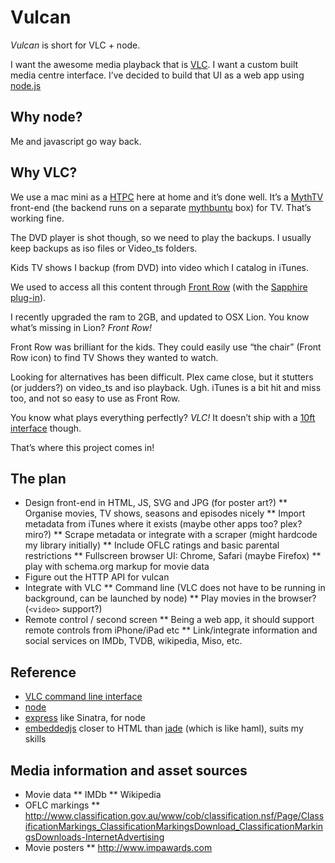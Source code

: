 Vulcan
======

_Vulcan_ is short for VLC + node.

I want the awesome media playback that is [VLC][vlc].
I want a custom built media centre interface.
I’ve decided to build that UI as a web app using [node.js][node]


[vlc]: http://www.videolan.org/vlc/ "VideoLAN Player"
[node]: http://nodejs.org/ "node.js"


Why node?
---------

Me and javascript go way back.


Why VLC?
--------

We use a mac mini as a [HTPC][HTPC] here at home and it’s done well.
It’s a [MythTV][mythtv] front-end (the backend runs on a separate [mythbuntu][mythbuntu] box) for TV.
That’s working fine.

The DVD player is shot though, so we need to play the backups.
I usually keep backups as iso files or Video_ts folders.

Kids TV shows I backup (from DVD) into video which I catalog in iTunes.

We used to access all this content through [Front Row][FR] (with the [Sapphire plug-in][sapphire]).

I recently upgraded the ram to 2GB, and updated to OSX Lion.
You know what’s missing in Lion? _Front Row!_

Front Row was brilliant for the kids.
They could easily use “the chair” (Front Row icon) to find TV Shows they wanted to watch.

Looking for alternatives has been difficult.
Plex came close, but it stutters (or judders?) on video_ts and iso playback. Ugh.
iTunes is a bit hit and miss too, and not so easy to use as Front Row.

You know what plays everything perfectly? _VLC!_
It doesn’t ship with a [10ft interface][10ft-ui] though.

That’s where this project comes in!


[HTPC]: http://en.wikipedia.org/wiki/Home_theater_PC "Home theatre PC"
[mythtv]: http://www.mythtv.org/ "MythTV"
[mythbuntu]: http://www.mythbuntu.org/ "Mythbuntu (Ubuntu MythTV distro)"
[FR]: http://en.wikipedia.org/wiki/Front_Row_(software) "Front Row (Wikipedia)"
[sapphire]: http://appletv.nanopi.net/ "Sapphire browser"
[10ft-ui]: http://en.wikipedia.org/wiki/10-foot_user_interface "10 foot user interface"


The plan
--------

* Design front-end in HTML, JS, SVG and JPG (for poster art?)
** Organise movies, TV shows, seasons and episodes nicely
** Import metadata from iTunes where it exists (maybe other apps too? plex? miro?)
** Scrape metadata or integrate with a scraper (might hardcode my library initially)
** Include OFLC ratings and basic parental restrictions
** Fullscreen browser UI: Chrome, Safari (maybe Firefox)
** play with schema.org markup for movie data
* Figure out the HTTP API for vulcan
* Integrate with VLC
** Command line (VLC does not have to be running in background, can be launched by node)
** Play movies in the browser? (`<video>` support?)
* Remote control / second screen
** Being a web app, it should support remote controls from iPhone/iPad etc
** Link/integrate information and social services on IMDb, TVDB, wikipedia, Miso, etc.


Reference
---------

* [VLC command line interface][vlc-cli]
* [node][node-docs]
* [express][expressjs-guide] like Sinatra, for node
* [embeddedjs][ejs] closer to HTML than [jade][jade] (which is like haml), suits my skills

[vlc-cli]: http://wiki.videolan.org/VLC_command-line_help "VLC command-line help"
[node-docs]: http://nodejs.org/docs/latest/api/index.html "Node API and documentation"
[expressjs-guide]: http://expressjs.com/guide.html "express (web framework)"
[ejs]: http://embeddedjs.com/ "embeddedjs (templates)"
[jade]: http://jade-lang.com/ "jade (templates)"

Media information and asset sources
-----------------------------------

* Movie data
** IMDb
** Wikipedia
* OFLC markings
** http://www.classification.gov.au/www/cob/classification.nsf/Page/ClassificationMarkings_ClassificationMarkingsDownload_ClassificationMarkingsDownloads-InternetAdvertising
* Movie posters
** http://www.impawards.com
